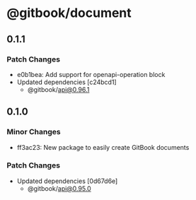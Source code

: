 # @gitbook/document

## 0.1.1

### Patch Changes

-   e0b1bea: Add support for openapi-operation block
-   Updated dependencies [c24bcd1]
    -   @gitbook/api@0.96.1

## 0.1.0

### Minor Changes

-   ff3ac23: New package to easily create GitBook documents

### Patch Changes

-   Updated dependencies [0d67d6e]
    -   @gitbook/api@0.95.0

